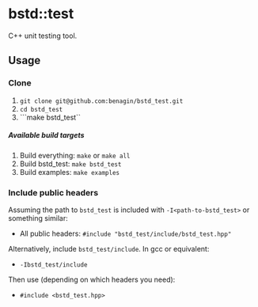 # bstd::test

C++ unit testing tool.

## Usage

### Clone

1. ```git clone git@github.com:benagin/bstd_test.git```
2. ```cd bstd_test```
3. ```make bstd_test``

##### Available build targets
1. Build everything: ```make``` or ```make all```
2. Build bstd_test: ```make bstd_test```
3. Build examples: ```make examples```

### Include public headers

Assuming the path to `bstd_test` is included with ```-I<path-to-bstd_test>``` or something similar:

* All public headers: ```#include "bstd_test/include/bstd_test.hpp"```

Alternatively, include ```bstd_test/include```. In gcc or equivalent:
* ```-Ibstd_test/include```

Then use (depending on which headers you need):
* ```#include <bstd_test.hpp>```
